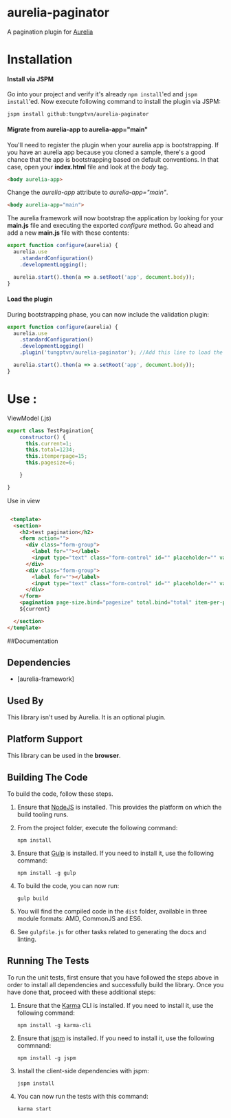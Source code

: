 # aurelia-paginator

A pagination plugin for [Aurelia](http://aurelia.io)

# Installation


#### Install via JSPM
Go into your project and verify it's already `npm install`'ed and `jspm install`'ed. Now execute following command to install the plugin via JSPM:

```
jspm install github:tungptvn/aurelia-paginator
```

#### Migrate from aurelia-app to aurelia-app="main"
You'll need to register the plugin when your aurelia app is bootstrapping. If you have an aurelia app because you cloned a sample, there's a good chance that the app is bootstrapping based on default conventions. In that case, open your **index.html** file and look at the *body* tag.
``` html
<body aurelia-app>
```
Change the *aurelia-app* attribute to *aurelia-app="main"*.
``` html
<body aurelia-app="main">
```
The aurelia framework will now bootstrap the application by looking for your **main.js** file and executing the exported *configure* method. Go ahead and add a new **main.js** file with these contents:
``` javascript
export function configure(aurelia) {
  aurelia.use
    .standardConfiguration()
    .developmentLogging();

  aurelia.start().then(a => a.setRoot('app', document.body));
}

```

#### Load the plugin
During bootstrapping phase, you can now include the validation plugin:

``` javascript
export function configure(aurelia) {
  aurelia.use
    .standardConfiguration()
    .developmentLogging()
    .plugin('tungptvn/aurelia-paginator'); //Add this line to load the plugin

  aurelia.start().then(a => a.setRoot('app', document.body));
}
```
# Use :
ViewModel (.js)

``` javascript
export class TestPagination{
    constructor() {
      this.current=1;
      this.total=1234;
      this.itemperpage=15;
      this.pagesize=6;

    }

}

```
Use in view

``` html

 <template>
  <section>
    <h2>test pagination</h2>
    <form action="">
      <div class="form-group">
        <label for=""></label>
        <input type="text" class="form-control" id="" placeholder="" value.bind="itemperpage"> ${itemperpage}
      </div>
      <div class="form-group">
        <label for=""></label>
        <input type="text" class="form-control" id="" placeholder="" value.bind="total"> ${itemperpage}
      </div>
    </form>
    <pagination page-size.bind="pagesize" total.bind="total" item-per-page.bind="itemperpage" current-page.bind="current"></pagination>
    ${current}

  </section>
</template>

```

##Documentation
## Dependencies


* [aurelia-framework]



## Used By

This library isn't used by Aurelia. It is an optional plugin.

## Platform Support

This library can be used in the **browser**.

## Building The Code

To build the code, follow these steps.

1. Ensure that [NodeJS](http://nodejs.org/) is installed. This provides the platform on which the build tooling runs.
2. From the project folder, execute the following command:

	```shell
	npm install
	```
3. Ensure that [Gulp](http://gulpjs.com/) is installed. If you need to install it, use the following command:

	```shell
	npm install -g gulp
	```
4. To build the code, you can now run:

	```shell
	gulp build
	```
5. You will find the compiled code in the `dist` folder, available in three module formats: AMD, CommonJS and ES6.

6. See `gulpfile.js` for other tasks related to generating the docs and linting.

## Running The Tests

To run the unit tests, first ensure that you have followed the steps above in order to install all dependencies and successfully build the library. Once you have done that, proceed with these additional steps:

1. Ensure that the [Karma](http://karma-runner.github.io/) CLI is installed. If you need to install it, use the following command:

	```shell
	npm install -g karma-cli
	```
2. Ensure that [jspm](http://jspm.io/) is installed. If you need to install it, use the following commnand:

	```shell
	npm install -g jspm
	```
3. Install the client-side dependencies with jspm:

	```shell
	jspm install
	```

4. You can now run the tests with this command:

	```shell
	karma start
	```

